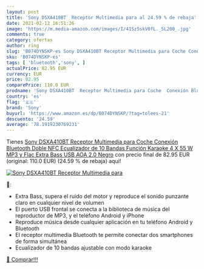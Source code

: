 ```yaml
---
layout: post
title: 'Sony DSXA410BT  Receptor Multimedia para al 24.59 % de rebaja'
date: 2021-02-12 16:51:26
image: 'https://m.media-amazon.com/images/I/41Sz5skV0fL._SL200_.jpg'
comments: true
category: ofertas
author: ring
slug: 'B074DYNSKP-es Sony DSXA410BT Receptor Multimedia para Coche Conexión...'
sku: 'B074DYNSKP-es'
tags: [ 'bluetooth','sony', ]
actualPrice: 82.95 EUR
currency: EUR
price: 82.95
comparePrice: 110.0 EUR
prodname: 'Sony DSXA410BT  Receptor Multimedia para Coche  Conexión Bluetooth Doble  NFC  Ecualizador de 10 Bandas  Función Karaoke  4 X 55 W  MP3 y Flac  Extra Bass  USB  AOA 2.0   Negro'
country: 'es'
flag: '🇪🇸'
brand: 'Sony'
buyurl: 'https://www.amazon.es/dp/B074DYNSKP/?tag=tolees-21'
descuento: '24.59'
average: '78.1919230769231'
---
```


Tienes [Sony DSXA410BT  Receptor Multimedia para Coche  Conexión Bluetooth Doble  NFC  Ecualizador de 10 Bandas  Función Karaoke  4 X 55 W  MP3 y Flac  Extra Bass  USB  AOA 2.0   Negro](https://www.amazon.es/dp/B074DYNSKP/?tag=tolees-21) con precio final de  82.95 EUR (original: 110.0 EUR) (24.59 %  de rebaja) aqui!

[![Sony DSXA410BT  Receptor Multimedia para](https://m.media-amazon.com/images/I/41Sz5skV0fL._SL200_.jpg)](https://www.amazon.es/dp/B074DYNSKP/?tag=tolees-21)

🔎:

- Extra Bass, supera el ruido del motor y reproduce el sonido punzante claro en cualquier nivel de volumen
- El puerto USB frontal se conecta a la biblioteca de música del reproductor de MP3, y el teléfono Android y iPhone
- Reproduce música desde cualquier aplicación en tu teléfono Android y Bluetooth
- El receptor multimedia Bluetooth te permite conectar dos smartphones de forma simultánea
- Ecualizador de 10 bandas ajustable con modo karaoke

[🛒 Comprar!!!](https://www.amazon.es/dp/B074DYNSKP/?tag=tolees-21)
